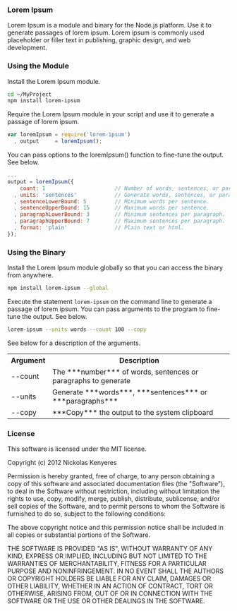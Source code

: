 ### Lorem Ipsum

Lorem Ipsum is a module and binary for the Node.js platform. Use it to generate passages of lorem ipsum. Lorem ipsum is commonly used placeholder or filler text in publishing, graphic design, and web development.

### Using the Module

Install the Lorem Ipsum module.

```bash
cd ~/MyProject
npm install lorem-ipsum
```

Require the Lorem Ipsum module in your script and use it to generate a passage of lorem ipsum.

```javascript
var loremIpsum = require('lorem-ipsum')
  , output     = loremIpsum();
```

You can pass options to the loremIpsum() function to fine-tune the output. See below.

```javascript
...
output = loremIpsum({
    count: 1                      // Number of words, sentences, or paragraphs to generate.
  , units: 'sentences'            // Generate words, sentences, or paragraphs.
  , sentenceLowerBound: 5         // Minimum words per sentence.
  , sentenceUpperBound: 15        // Maximum words per sentence.
  , paragraphLowerBound: 3        // Minimum sentences per paragraph.
  , paragraphUpperBound: 7        // Maximum sentences per paragraph.
  , format: 'plain'               // Plain text or html.
});
```

### Using the Binary

Install the Lorem Ipsum module globally so that you can access the binary from anywhere.

```bash
npm install lorem-ipsum --global
```

Execute the statement `lorem-ipsum` on the command line to generate a passage of lorem ipsum. You can pass arguments to the program to fine-tune the output. See below.

```bash
lorem-ipsum --units words --count 100 --copy
```

See below for a description of the arguments.

<table>
  <tr>
    <th>Argument</th>
    <th>Description</th>
  </tr>
  <tr>
    <td>--count</td>
    <td>The ***number*** of words, sentences or paragraphs to generate</td>
  </tr>
  <tr>
    <td>--units</td>
    <td>Generate ***words***, ***sentences*** or ***paragraphs***</td>
  </tr>
  <tr>
    <td>--copy</td>
    <td>***Copy*** the output to the system clipboard</td>
  </tr>
</table>

### License

This software is licensed under the MIT license.

Copyright (c) 2012 Nickolas Kenyeres

Permission is hereby granted, free of charge, to any person obtaining a copy of this software and associated documentation files (the "Software"), to deal in the Software without restriction, including without limitation the rights to use, copy, modify, merge, publish, distribute, sublicense, and/or sell copies of the Software, and to permit persons to whom the Software is furnished to do so, subject to the following conditions:

The above copyright notice and this permission notice shall be included in all copies or substantial portions of the Software.

THE SOFTWARE IS PROVIDED "AS IS", WITHOUT WARRANTY OF ANY KIND, EXPRESS OR IMPLIED, INCLUDING BUT NOT LIMITED TO THE WARRANTIES OF MERCHANTABILITY, FITNESS FOR A PARTICULAR PURPOSE AND NONINFRINGEMENT. IN NO EVENT SHALL THE AUTHORS OR COPYRIGHT HOLDERS BE LIABLE FOR ANY CLAIM, DAMAGES OR OTHER LIABILITY, WHETHER IN AN ACTION OF CONTRACT, TORT OR OTHERWISE, ARISING FROM, OUT OF OR IN CONNECTION WITH THE SOFTWARE OR THE USE OR OTHER DEALINGS IN THE SOFTWARE.